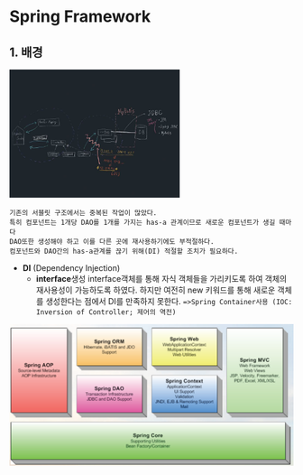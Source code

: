 # Spring Framework

## 1. 배경
<img src="before_spring.jpg" width="60%">

```
기존의 서블릿 구조에서는 중복된 작업이 많았다. 
특히 컴포넌트는 1개당 DAO를 1개를 가지는 has-a 관계이므로 새로운 컴포넌트가 생길 때마다
DAO또한 생성해야 하고 이를 다른 곳에 재사용하기에도 부적절하다.
컴포넌트와 DAO간의 has-a관계를 끊기 위해(DI) 적절할 조치가 필요하다.
```

- **DI** (Dependency Injection)
  - **interface**생성
    interface객체를 통해 자식 객체들을 가리키도록 하여 객체의 재사용성이 가능하도록 하였다. 하지만 여전히 new 키워드를 통해 새로운 객체를 생성한다는 점에서 DI를 만족하지 못한다.
    `=>Spring Container사용 (IOC: Inversion of Controller; 제어의 역전)`

<img src="lib_module.png">
